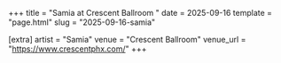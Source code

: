 +++
title = "Samia at Crescent Ballroom "
date = 2025-09-16
template = "page.html"
slug = "2025-09-16-samia"

[extra]
artist = "Samia"
venue = "Crescent Ballroom"
venue_url = "https://www.crescentphx.com/"
+++
